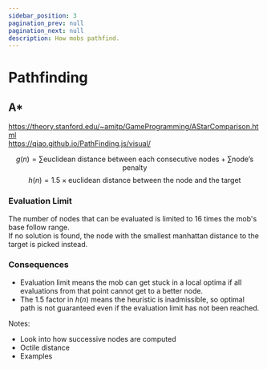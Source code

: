 ```yaml
---
sidebar_position: 3
pagination_prev: null
pagination_next: null
description: How mobs pathfind.
---
```


# Pathfinding

## A*

https://theory.stanford.edu/~amitp/GameProgramming/AStarComparison.html  
https://qiao.github.io/PathFinding.js/visual/

$$
g(n) = \sum{\text{euclidean distance between each consecutive nodes}} + \sum{\text{node's penalty}}
$$
$$
h(n) = 1.5 \times \text{euclidean distance between the node and the target}
$$

### Evaluation Limit

The number of nodes that can be evaluated is limited to 16 times the mob's base follow range.  
If no solution is found, the node with the smallest manhattan distance to the target is picked instead.

### Consequences

* Evaluation limit means the mob can get stuck in a local optima
if all evaluations from that point cannot get to a better node.
* The 1.5 factor in $h(n)$ means the heuristic is inadmissible, so optimal path is not guaranteed
even if the evaluation limit has not been reached.

Notes:

* Look into how successive nodes are computed
* Octile distance
* Examples

